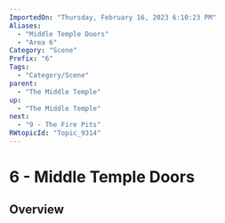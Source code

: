 ```yaml
---
ImportedOn: "Thursday, February 16, 2023 6:10:23 PM"
Aliases:
  - "Middle Temple Doors"
  - "Area 6"
Category: "Scene"
Prefix: "6"
Tags:
  - "Category/Scene"
parent:
  - "The Middle Temple"
up:
  - "The Middle Temple"
next:
  - "9 - The Fire Pits"
RWtopicId: "Topic_9314"
---
```

# 6 - Middle Temple Doors
## Overview

